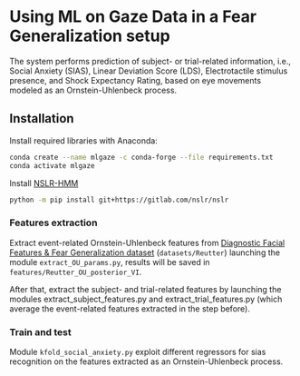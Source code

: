 # Using ML on Gaze Data in a Fear Generalization setup

The system performs prediction of subject- or trial-related information, i.e., Social Anxiety (SIAS), Linear Deviation Score (LDS), Electrotactile stimulus presence, and Shock Expectancy Rating, based on eye movements modeled as an Ornstein-Uhlenbeck process.

## Installation

Install required libraries with Anaconda:

```bash
conda create --name mlgaze -c conda-forge --file requirements.txt
conda activate mlgaze
```
Install [NSLR-HMM](https://gitlab.com/nslr/nslr-hmm)

```bash
python -m pip install git+https://gitlab.com/nslr/nslr
```

### Features extraction
Extract event-related Ornstein-Uhlenbeck features from [Diagnostic Facial Features & Fear Generalization dataset](https://osf.io/4gz7f/) (`datasets/Reutter`) launching the module `extract_OU_params.py`, results will be saved in `features/Reutter_OU_posterior_VI`.

After that, extract the subject- and trial-related features by launching the modules extract_subject_features.py and extract_trial_features.py (which average the event-related features extracted in the step before).


### Train and test
Module `kfold_social_anxiety.py` exploit different regressors for sias recognition on the features extracted as an Ornstein-Uhlenbeck process.
